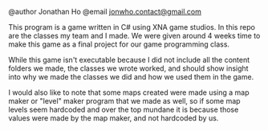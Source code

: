 @author Jonathan Ho
@email	jonwho.contact@gmail.com

This program is a game written in C# using XNA game studios. In this
repo are the classes my team and I made. We were given around 4 weeks
time to make this game as a final project for our game programming class.

While this game isn't executable because I did not include all the content
folders we made, the classes we wrote worked, and should show insight
into why we made the classes we did and how we used them in the game.

I would also like to note that some maps created were made using a map
maker or "level" maker program that we made as well, so if some map levels 
seem  hardcoded and over the top mundane it is because those values were made 
by the map maker, and not hardcoded by us.
